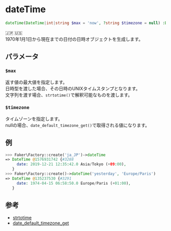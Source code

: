 # dateTime
```php
dateTime(DateTime|int|string $max = 'now', ?string $timezone = null) :DateTime
```
:jp: :us:  
1970年1月1日から現在までの日付の日時オブジェクトを生成します。

## パラメータ
### `$max`
返す値の最大値を指定します。  
日時型を渡した場合、その日時のUNIXタイムスタンプとなります。  
文字列を渡す場合、`strtotime()`で解釈可能なものを渡します。

### `$timezone`
タイムゾーンを指定します。  
nullの場合、`date_default_timezone_get()`で取得される値になります。

## 例
```php
>>> Faker\Factory::create('ja_JP')->dateTime
=> DateTime @1576931742 {#3288
     date: 2019-12-21 12:35:42.0 Asia/Tokyo (+09:00),
   }
>>> Faker\Factory::create()->dateTime('yesterday', 'Europe/Paris')
=> DateTime @135237530 {#3291
     date: 1974-04-15 06:58:50.0 Europe/Paris (+01:00),
   }
```

## 参考
* [strtotime](https://www.php.net/manual/ja/function.strtotime.php)
* [date_default_timezone_get](https://www.php.net/manual/ja/function.date-default-timezone-get)

